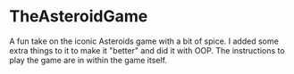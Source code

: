 # TheAsteroidGame

A fun take on the iconic Asteroids game with a bit of spice. I added some extra things to it to make it "better" and did it with OOP. The instructions to play the game are in within the game itself.
